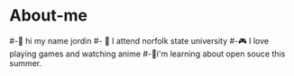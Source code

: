 # About-me
#-👋 hi my name jordin
#- 📕 I attend norfolk state university 
#-🎮 I love playing games and watching anime 
#-🌱i'm learning about open souce this summer.